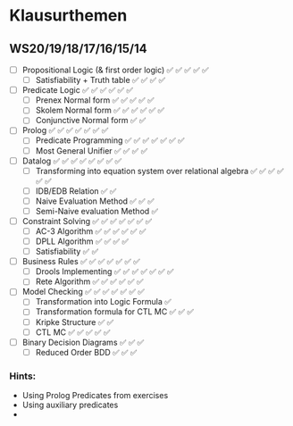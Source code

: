 # Klausurthemen

## WS20/19/18/17/16/15/14

- [ ]  Propositional Logic (& first order logic) ✅ ✅ ✅ ✅ ✅
    - [ ]  Satisfiability + Truth table ✅ ✅ ✅ ✅
- [ ]  Predicate Logic ✅ ✅ ✅ ✅ ✅ ✅
    - [ ]  Prenex Normal form ✅ ✅ ✅ ✅ ✅
    - [ ]  Skolem Normal form ✅ ✅ ✅ ✅ ✅ ✅
    - [ ]  Conjunctive Normal form ✅ ✅
- [ ]  Prolog ✅ ✅ ✅ ✅ ✅ ✅ ✅
    - [ ]  Predicate Programming ✅ ✅ ✅ ✅ ✅ ✅ ✅
    - [ ]  Most General Unifier ✅ ✅ ✅ ✅
- [ ]  Datalog ✅ ✅ ✅ ✅ ✅ ✅ ✅ ✅
    - [ ]  Transforming into equation system over relational algebra ✅ ✅ ✅ ✅ ✅ ✅
    - [ ]  IDB/EDB Relation ✅ ✅
    - [ ]  Naive Evaluation Method ✅ ✅ ✅
    - [ ]  Semi-Naive evaluation Method ✅
- [ ]  Constraint Solving ✅ ✅ ✅ ✅ ✅ ✅ ✅
    - [ ]  AC-3 Algorithm ✅ ✅ ✅ ✅ ✅ ✅
    - [ ]  DPLL Algorithm ✅ ✅ ✅ ✅
    - [ ]  Satisfiability ✅ ✅
- [ ]  Business Rules ✅ ✅ ✅ ✅ ✅ ✅ ✅
    - [ ]  Drools Implementing ✅ ✅ ✅ ✅ ✅ ✅ ✅
    - [ ]  Rete Algorithm ✅ ✅ ✅ ✅ ✅ ✅
- [ ]  Model Checking ✅ ✅ ✅ ✅ ✅ ✅ ✅
    - [ ]  Transformation into Logic Formula ✅
    - [ ]  Transformation formula for CTL MC ✅ ✅ ✅
    - [ ]  Kripke Structure ✅ ✅
    - [ ]  CTL MC ✅ ✅ ✅ ✅ ✅
- [ ]  Binary Decision Diagrams ✅ ✅ ✅
    - [ ]  Reduced Order BDD ✅ ✅ ✅

### Hints:

- Using Prolog Predicates from exercises
- Using auxiliary predicates
-